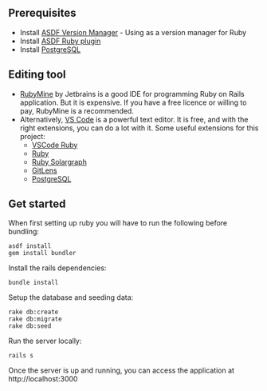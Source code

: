 ## Prerequisites
* Install [ASDF Version Manager](https://asdf-vm.com) - Using as a version manager for Ruby
* Install [ASDF Ruby plugin](https://github.com/asdf-vm/asdf-ruby)
* Install [PostgreSQL](https://www.postgresql.org/download/)

## Editing tool
* [RubyMine](https://www.jetbrains.com/ruby/) by Jetbrains is a good IDE for programming Ruby on Rails application. 
But it is expensive.
If you have a free licence or willing to pay, RubyMine is a recommended.
* Alternatively, [VS Code](https://code.visualstudio.com/) is a powerful text editor. 
It is free, and with the right extensions, you can do a lot with it. 
Some useful extensions for this project:
  * [VSCode Ruby](https://marketplace.visualstudio.com/items?itemName=wingrunr21.vscode-ruby)
  * [Ruby](https://marketplace.visualstudio.com/items?itemName=rebornix.Ruby)
  * [Ruby Solargraph](https://marketplace.visualstudio.com/items?itemName=castwide.solargraph)
  * [GitLens](https://marketplace.visualstudio.com/items?itemName=eamodio.gitlens)
  * [PostgreSQL](https://marketplace.visualstudio.com/items?itemName=ckolkman.vscode-postgres)

## Get started
When first setting up ruby you will have to run the following before bundling:
```
asdf install
gem install bundler
```

Install the rails dependencies:
```
bundle install
```

Setup the database and seeding data:
```
rake db:create
rake db:migrate
rake db:seed
```

Run the server locally:
```
rails s
```
Once the server is up and running, you can access the application at http://localhost:3000